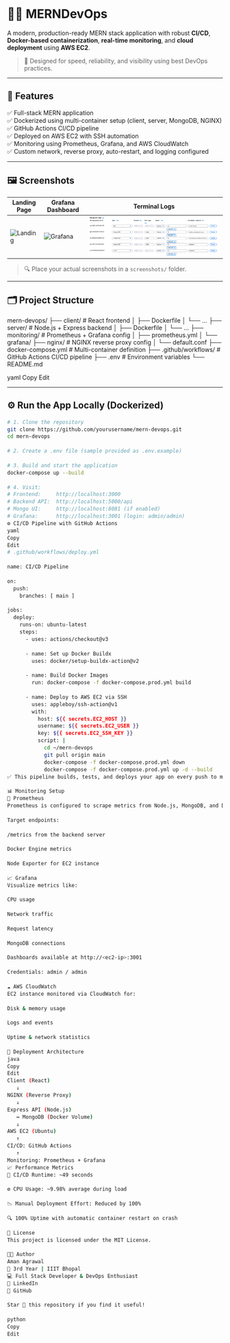 # 🧑‍💻 MERNDevOps

A modern, production-ready MERN stack application with robust **CI/CD**, **Docker-based containerization**, **real-time monitoring**, and **cloud deployment** using **AWS EC2**.

> 🚀 Designed for speed, reliability, and visibility using best DevOps practices.

---

## 📌 Features

✅ Full-stack MERN application  
✅ Dockerized using multi-container setup (client, server, MongoDB, NGINX)  
✅ GitHub Actions CI/CD pipeline  
✅ Deployed on AWS EC2 with SSH automation  
✅ Monitoring using Prometheus, Grafana, and AWS CloudWatch  
✅ Custom network, reverse proxy, auto-restart, and logging configured

---

## 🖼️ Screenshots

| Landing Page | Grafana Dashboard | Terminal Logs |
|--------------|-------------------|----------------|
| ![Landing](screenshots/landing.png) | ![Grafana](screenshots/grafana.png) | ![Terminal](screenshots/terminal.png) |

> 🔍 Place your actual screenshots in a `screenshots/` folder.

---

## 🗂 Project Structure

mern-devops/
├── client/ # React frontend
│ ├── Dockerfile
│ └── ...
├── server/ # Node.js + Express backend
│ ├── Dockerfile
│ └── ...
├── monitoring/ # Prometheus + Grafana config
│ ├── prometheus.yml
│ └── grafana/
├── nginx/ # NGINX reverse proxy config
│ └── default.conf
├── docker-compose.yml # Multi-container definition
├── .github/workflows/ # GitHub Actions CI/CD pipeline
├── .env # Environment variables
└── README.md

yaml
Copy
Edit

---

## ⚙️ Run the App Locally (Dockerized)

```bash
# 1. Clone the repository
git clone https://github.com/yourusername/mern-devops.git
cd mern-devops

# 2. Create a .env file (sample provided as .env.example)

# 3. Build and start the application
docker-compose up --build

# 4. Visit:
# Frontend:     http://localhost:3000
# Backend API:  http://localhost:5000/api
# Mongo UI:     http://localhost:8081 (if enabled)
# Grafana:      http://localhost:3001 (login: admin/admin)
⚙️ CI/CD Pipeline with GitHub Actions
yaml
Copy
Edit
# .github/workflows/deploy.yml

name: CI/CD Pipeline

on:
  push:
    branches: [ main ]

jobs:
  deploy:
    runs-on: ubuntu-latest
    steps:
      - uses: actions/checkout@v3

      - name: Set up Docker Buildx
        uses: docker/setup-buildx-action@v2

      - name: Build Docker Images
        run: docker-compose -f docker-compose.prod.yml build

      - name: Deploy to AWS EC2 via SSH
        uses: appleboy/ssh-action@v1
        with:
          host: ${{ secrets.EC2_HOST }}
          username: ${{ secrets.EC2_USER }}
          key: ${{ secrets.EC2_SSH_KEY }}
          script: |
            cd ~/mern-devops
            git pull origin main
            docker-compose -f docker-compose.prod.yml down
            docker-compose -f docker-compose.prod.yml up -d --build
✅ This pipeline builds, tests, and deploys your app on every push to main.

📊 Monitoring Setup
🔧 Prometheus
Prometheus is configured to scrape metrics from Node.js, MongoDB, and Docker.

Target endpoints:

/metrics from the backend server

Docker Engine metrics

Node Exporter for EC2 instance

📈 Grafana
Visualize metrics like:

CPU usage

Network traffic

Request latency

MongoDB connections

Dashboards available at http://<ec2-ip>:3001

Credentials: admin / admin

☁️ AWS CloudWatch
EC2 instance monitored via CloudWatch for:

Disk & memory usage

Logs and events

Uptime & network statistics

📡 Deployment Architecture
java
Copy
Edit
Client (React)
   ↓
NGINX (Reverse Proxy)
   ↓
Express API (Node.js)
   ↔ MongoDB (Docker Volume)
   ↓
AWS EC2 (Ubuntu)
   ↑
CI/CD: GitHub Actions
   ↑
Monitoring: Prometheus + Grafana
📈 Performance Metrics
🚀 CI/CD Runtime: ~49 seconds

⚙️ CPU Usage: ~9.98% average during load

📉 Manual Deployment Effort: Reduced by 100%

🔍 100% Uptime with automatic container restart on crash

📑 License
This project is licensed under the MIT License.

👨‍💻 Author
Aman Agrawal
📍 3rd Year | IIIT Bhopal
💻 Full Stack Developer & DevOps Enthusiast
🔗 LinkedIn
🔗 GitHub

Star 🌟 this repository if you find it useful!

python
Copy
Edit
